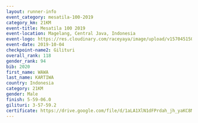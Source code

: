 ```yaml
---
layout: runner-info 
event_category: mesatila-100-2019 
category_km: 21KM 
event-title: Mesatila 100 2019 
event-location: Magelang, Central Java, Indonesia 
event-logo: https://res.cloudinary.com/raceyaya/image/upload/v1570451507/logo/mesastila100_jin7bl.jpg 
event-date: 2019-10-04 
checkpoint-name2: Gilituri 
overall_rank: 118
gender_rank: 94
bib: 2020
first_name: WAWA
last_name: KARTIWA
country: Indonesia
category: 21KM
gender: Male
finish: 5-59-06.0
gilituri: 3-57-59.2
certificate: https://drive.google.com/file/d/1aLA1XlN1dFPrdah_jh_yaKC8Mc_fh69p/view?usp=sharing
---
```

